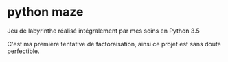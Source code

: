 # python maze

Jeu de labyrinthe réalisé intégralement par mes soins en Python 3.5

C'est ma première tentative de factoraisation, ainsi ce projet est sans doute perfectible.